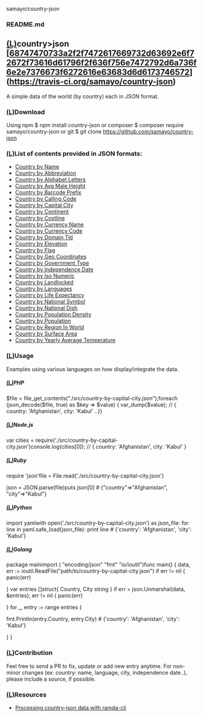 samayo/country-json

###    README.md

## [(L)](https://github.com/samayo/country-json#countryjson---)country>json [[68747470733a2f2f7472617669732d63692e6f72672f73616d61796f2f636f756e7472792d6a736f6e2e7376673f6272616e63683d6d6173746572](../_resources/af3359b6a330e8be6d21e0274c77bc30.bin)](https://travis-ci.org/samayo/country-json)

A simple data of the world (by country) each in JSON format.

### [(L)](https://github.com/samayo/country-json#download)Download

Using npm
$ npm install country-json
or composer
$ composer require samayo/country-json
or git
$ git clone https://github.com/samayo/country-json

### [(L)](https://github.com/samayo/country-json#list-of-contents-provided-in-json-formats)List of contents provided in JSON formats:

- [Country by Name](https://github.com/samayo/country-json/blob/master/src/country-by-name.json)
- [Country by Abbreviation](https://github.com/samayo/country-json/blob/master/src/country-by-abbreviation.json)
- [Country by Alphabet Letters](https://github.com/samayo/country-json/blob/master/src/country-by-alphabet-letters.json)
- [Country by Avg Male Height](https://github.com/samayo/country-json/blob/master/src/country-by-avg-male-height.json)
- [Country by Barcode Prefix](https://github.com/samayo/country-json/blob/master/src/country-by-barcode-prefix.json)
- [Country by Calling Code](https://github.com/samayo/country-json/blob/master/src/country-by-calling-code.json)
- [Country by Capital City](https://github.com/samayo/country-json/blob/master/src/country-by-capital-city.json)
- [Country by Continent](https://github.com/samayo/country-json/blob/master/src/country-by-continent.json)
- [Country by Costline](https://github.com/samayo/country-json/blob/master/src/country-by-costline.json)
- [Country by Currency Name](https://github.com/samayo/country-json/blob/master/src/country-by-currency-name.json)
- [Country by Currency Code](https://github.com/samayo/country-json/blob/master/src/country-by-currency-code.json)
- [Country by Domain Tld](https://github.com/samayo/country-json/blob/master/src/country-by-domain-tld.json)
- [Country by Elevation](https://github.com/samayo/country-json/blob/master/src/country-by-elevation.json)
- [Country by Flag](https://github.com/samayo/country-json/blob/master/src/country-by-flag.json)
- [Country by Geo Coordinates](https://github.com/samayo/country-json/blob/master/src/country-by-geo-cordinations.json)
- [Country by Government Type](https://github.com/samayo/country-json/blob/master/src/country-by-government-type.json)
- [Country by Independence Date](https://github.com/samayo/country-json/blob/master/src/country-by-independence-date.json)
- [Country by Iso Numeric](https://github.com/samayo/country-json/blob/master/src/country-by-iso-numeric.json)
- [Country by Landlocked](https://github.com/samayo/country-json/blob/master/src/country-by-landlocked.json)
- [Country by Languages](https://github.com/samayo/country-json/blob/master/src/country-by-languages.json)
- [Country by Life Expectancy](https://github.com/samayo/country-json/blob/master/src/country-by-life-expectancy.json)
- [Country by National Symbol](https://github.com/samayo/country-json/blob/master/src/country-by-national-symbol.json)
- [Country by National Dish](https://github.com/samayo/country-json/blob/master/src/country-by-national-dish.json)
- [Country by Population Density](https://github.com/samayo/country-json/blob/master/src/country-by-population-density.json)
- [Country by Population](https://github.com/samayo/country-json/blob/master/src/country-by-population.json)
- [Country by Region In World](https://github.com/samayo/country-json/blob/master/src/country-by-region-in-world.json)
- [Country by Surface Area](https://github.com/samayo/country-json/blob/master/src/country-by-surface-area.json)
- [Country by Yearly Average Temperature](https://github.com/samayo/country-json/blob/master/src/country-by-yearly-average-temperature.json)

### [(L)](https://github.com/samayo/country-json#usage)Usage

Examples using various languages on how display/integrate the data.

##### [(L)](https://github.com/samayo/country-json#php)PHP

$file  =  file_get_contents("./src/country-by-capital-city.json");foreach (json_decode($file, true) as  $key  =>  $value) {  var_dump($value); // { country: 'Afghanistan', city: 'Kabul' ..}}

##### [(L)](https://github.com/samayo/country-json#nodejs)Node.js

var cities =  require('./src/country-by-capital-city.json')console.log(cities[0]); // { country: 'Afghanistan', city: 'Kabul' }

##### [(L)](https://github.com/samayo/country-json#ruby)Ruby

require  'json'file =  File.read('./src/country-by-capital-city.json')

json =  JSON.parse(file)puts json[0] # {"country"=>"Afghanistan", "city"=>"Kabul"}

##### [(L)](https://github.com/samayo/country-json#python)Python

import yamlwith  open('./src/country-by-capital-city.json') as json_file: for line in yaml.safe_load(json_file): print line # {'country': 'Afghanistan', 'city': 'Kabul'}

##### [(L)](https://github.com/samayo/country-json#golang)Golang

package mainimport ( "encoding/json"  "fmt"  "io/ioutil")func  main() { data, err  := ioutil.ReadFile("path/to/country-by-capital-city.json") if err != nil { panic(err)

} var  entries []struct{ Country, City string } if err = json.Unmarshal(data, &entries); err != nil { panic(err)

} for  _, entry  :=  range entries {

fmt.Println(entry.Country, entry.City) # {'country': 'Afghanistan', 'city': 'Kabul'}

}
}

### [(L)](https://github.com/samayo/country-json#contribution)Contribution

Feel free to send a PR to fix, update or add new entry anytime. For non-minor changes (ex: country: name, language, city, independence date..), please include a source, if possible.

### [(L)](https://github.com/samayo/country-json#resources)Resources

- [Processing country-json data with ramda-cli](https://github.com/raine/ramda-cli/wiki/Cookbook#playing-around-with-countryjson-data)